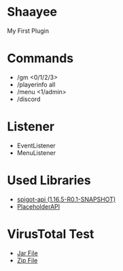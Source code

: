 # Shaayee
My First Plugin

# Commands
* /gm <0/1/2/3> <Player>
* /playerinfo all <Player>
* /menu <1/admin>
* /discord

# Listener
* EventListener
* MenuListener

# Used Libraries
* [spigot-api (1.16.5-R0.1-SNAPSHOT)](https://hub.spigotmc.org/stash/projects/SPIGOT/repos/spigot/browse)
* [PlaceholderAPI](https://www.spigotmc.org/resources/placeholderapi.6245/)
  
# VirusTotal Test
* [Jar File](https://www.virustotal.com/gui/file/1421f28422d7b3f51ca5f581f65f69a7e3e5340ec5e95fce80f4b46f1473d5e3?nocache=1)
* [Zip File](https://www.virustotal.com/gui/file/da450be0db15d007e25dba327fffb3c4c6647b172f570001da256b56437c4a75?nocache=1)
